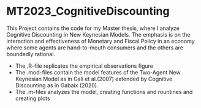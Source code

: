 # MT2023_CognitiveDiscounting
This Project contains the code for my Master thesis, where I analyze Cognitive Discounting in New Keynesian Models. The emphasis is on the interaction and effectiveness of Monetary and Fiscal Policy in an economy where some agents are hand-to-mouth consumers and the others are boundedly rational.
- The .R-file replicates the empirical observations figure
- The .mod-files contain the model features of the Two-Agent New Keynesian Model as in Gali et al.(2007) extended by Cognitive Discounting as in Gabaix (2020).
- The .m-files analyzes the model, creating functions and rountines and creating plots 
